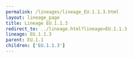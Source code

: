 ```yaml
---
permalink: /lineages/lineage_EU.1.1.3.html
layout: lineage_page
title: Lineage EU.1.1.3
redirect_to: ../lineage.html?lineage=EU.1.1.3
lineage: EU.1.1.3
parent: EU.1.1
children: ['EU.1.1.3']
---
```

